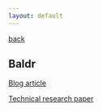 ```yaml
---
layout: default
---
```

[back](./)  
## Baldr  

[Blog article](https://news.sophos.com/en-us/2019/08/06/baldr-vs-the-world-a-sophoslabs-report/)  

[Technical research paper](https://www.sophos.com/en-us/medialibrary/PDFs/technical-papers/baldr-vs-the-world.pdf)  